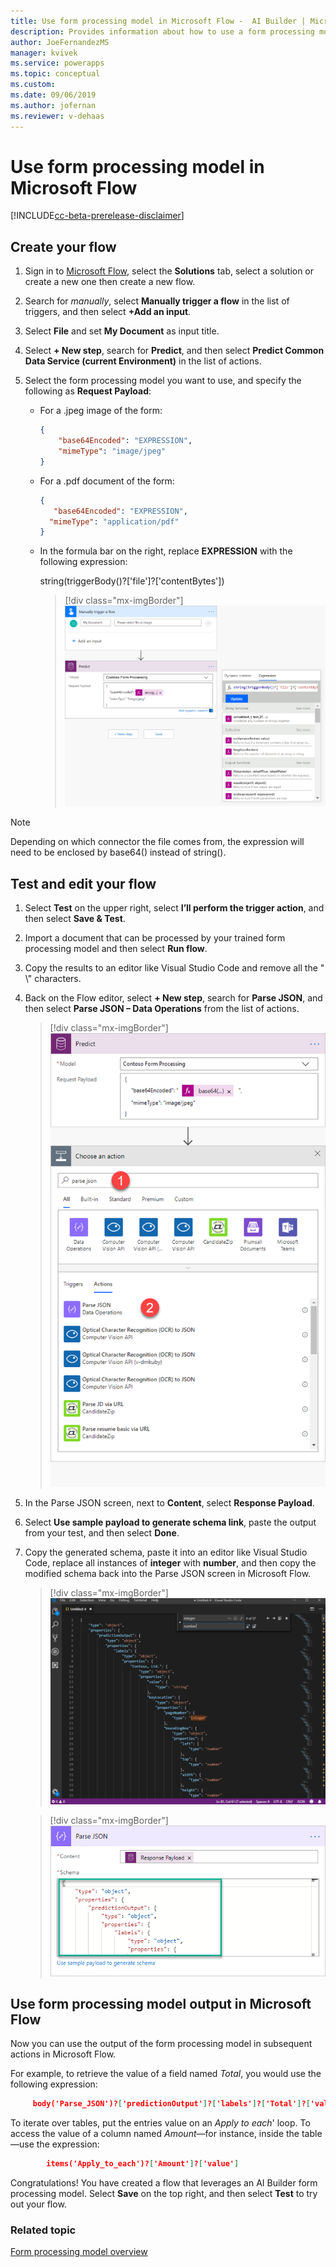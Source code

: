 ```yaml
---
title: Use form processing model in Microsoft Flow -  AI Builder | Microsoft Docs
description: Provides information about how to use a form processing model in Microsoft Flow
author: JoeFernandezMS
manager: kvivek
ms.service: powerapps
ms.topic: conceptual
ms.custom: 
ms.date: 09/06/2019
ms.author: jofernan
ms.reviewer: v-dehaas
---
```


# Use form processing model in Microsoft Flow

[!INCLUDE[cc-beta-prerelease-disclaimer](./includes/cc-beta-prerelease-disclaimer.md)]

## Create your flow

1. Sign in to [Microsoft Flow](https://flow.microsoft.com/), select the **Solutions** tab, select a solution or create a new one then create a new flow.
2. Search for *manually*, select **Manually trigger a flow** in the list of triggers, and then select **+Add an input**.
3. Select **File** and set **My Document** as input title.
4. Select **+ New step**, search for **Predict**, and then select **Predict Common Data Service (current Environment)** in the list of actions.
6. Select the form processing model you want to use, and specify the following as **Request Payload**:
    
    -	For a .jpeg image of the form:

        ```json
        {
            "base64Encoded": "EXPRESSION",
    	    "mimeType": "image/jpeg"
        }
        ```

    - 	For a .pdf document of the form:

          ```json
         {
             "base64Encoded": "EXPRESSION",
    	    "mimeType": "application/pdf"
        }
           ```

    - In the formula bar on the right, replace **EXPRESSION** with the following expression:
    
        string(triggerBody()?['file']?['contentBytes'])

        > [!div class="mx-imgBorder"]
        > ![Replace expression screens](media/replace-expression.png "Replace expression screens")
    
 > [!NOTE]
 > Depending on which connector the file comes from, the expression will need to be enclosed by base64() instead of string().

## Test and edit your flow

1. Select **Test** on the upper right, select **I’ll perform the trigger action**,  and then select **Save & Test**.
10.	Import a document that can be processed by your trained form processing model and then select **Run flow**.
12.	Copy the results to an editor like Visual Studio Code and remove all the " \\" characters.
13.	Back on the Flow editor,  select **+ New step**, search for **Parse JSON**, and then select **Parse JSON – Data Operations** from the list of actions.

    > [!div class="mx-imgBorder"]
    > ![Parse JSON screens](media/parse-json-forms.png "Parse JSON screens")
    
15.	In the Parse JSON screen, next to **Content**, select **Response Payload**.
16. Select **Use sample payload to generate schema link**, paste the output from your test, and then select **Done**.
18.	Copy the generated schema, paste it into an editor like Visual Studio Code, replace all instances of **integer** with **number**, and then copy the modified schema back into the Parse JSON screen in Microsoft Flow.

    > [!div class="mx-imgBorder"]
    > ![Visual Studio  screen](media/visual-studio-replace-integer.png "Visual Studio screen")

    > [!div class="mx-imgBorder"]
    > ![Paste schema](media/parse-json-schema.png "Paste schema")

## Use form processing model output in Microsoft Flow

Now you can use the output of the form processing model in subsequent actions in Microsoft Flow.

For example, to retrieve the value of a field named *Total*, you would use the following expression:  

   ```json
        body('Parse_JSON')?['predictionOutput']?['labels']?['Total']?['value']
```

To iterate over tables, put the entries value on an *Apply to each*' loop. To access the value of a column named *Amount*—for instance, inside the table—use the expression:
    
```json
        items('Apply_to_each')?['Amount']?['value']

```
Congratulations! You have created a flow that leverages an AI Builder form processing model. Select **Save** on the top right, and then select **Test** to try out your flow.

### Related topic
[Form processing model overview](form-processing-model-overview.md)
